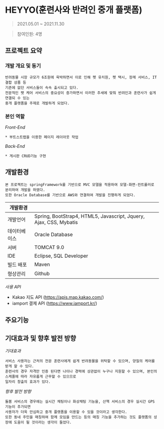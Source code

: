# HEYYO(훈련사와 반려인 중개 플랫폼)
>2021.05.01 ~ 2021.11.30

>참여인원: 4명

## 프로젝트 요약

### 개발 개요 및 동기
```
반려동물 시장 규모가 6조원에 육박하면서 이로 인해 펫 유치원, 펫 택시, 장례 서비스, IT 결합 상품 등
기존에 없던 서비스들이 속속 출시되고 있다.
전문적인 펫 케어 서비스의 중요성이 증가하면서 이러한 추세에 맞춰 반려인과 훈련사가 쉽게 연결되 수 있는
중개 플랫폼을 주제로 개발하게 되었다.
```
### 본인 역할
*Front-End*
```
* 부트스트랩을 이용한 페이지 레이아웃 작업
```
*Back-End*
```
* 게시판 CRUD기능 구현
```

## 개발환경
```
본 프로젝트는 springFramework를 기반으로 MVC 모델을 적용하여 모델-화면-컨트롤러로 분리하여 개발을 하였다.
또한 Oracle Database를 기반으로 AWS와 연결하여 개발을 진행하게 되었다.
```
|개발환경||
|---|---|
|개발언어|Spring, BootStrap4, HTML5, Javascript, Jquery, Ajax, CSS, Mybatis|
|데이터베이스|Oracle Database|
|서버|TOMCAT 9.0|
|IDE|Eclipse, SQL Developer|
|빌드 배포|Maven|
|형상관리|Github|

*사용 API*
- Kakao 지도 API (https://apis.map.kakao.com/)
- iamport 결제 API (https://www.iamport.kr/)

## 주요기능

## 기대효과 및 향후 발전 방향
*기대효과*
```
서비스 사용자는 근처의 전문 훈련사에게 쉽게 반려동물을 위탁할 수 있으며, 양질의 케어를 받게 할 수 있다.
훈련사의 경우 자격만 인증 된다면 나이나 경력에 상관없이 누구나 지원할 수 있으며, 본인의 스케줄에 따라 자유롭게 근무할 수 있으므로
일자리 창출의 효과가 있다.
```
*향후 발전 방향*
```
돌봄 서비스의 경우에는 실시간 채팅이나 화상채팅 기능을, 산책 서비스의 경우 실시간 GPS 기능이 추가되면
사용자가 더욱 안심하고 중개 플랫폼을 이용할 수 있을 것이라고 생각한다.
또한 동네 주민을 매칭하여 함께 모임을 만드는 등의 매칭 기능을 추가하는 것도 플랫폼의 성장에 도움이 될 것이라는 생각이 들었다.
```


